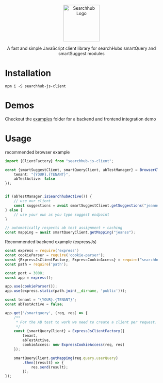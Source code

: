 <p align="center">
  <a href="https://www.searchhub.io/" target="blank"><img src="https://avatars.githubusercontent.com/u/29304684?v=4" width="120" alt="Searchhub Logo" /></a>
</p>

<p align="center">A fast and simple JavaScript client library for searchHubs smartQuery and smartSuggest modules</p>

# Installation

`npm i -S searchhub-js-client`

# Demos

Checkout the [examples](https://github.com/CommerceExperts/searchhub-js-client/tree/main/examples) folder for a backend and frontend integration demo

# Usage

recommended browser example

```typescript
import {ClientFactory} from "searchhub-js-client";

const {smartSuggestClient, smartQueryClient, abTestManager} = BrowserClientFactory({
    tenant: "{YOUR}.{TENANT}",
    abTestActive: false
});


if (abTestManager.isSearchhubActive()) {
    // use our client
    const suggestions = await smartSuggestClient.getSuggestions("jeannss");
} else {
    // use your own as you type suggest endpoint
}

// automatically respects ab test assignment + caching
const mapping = await smartQueryClient.getMapping("jeanss");
```

Recommended backend example (expressJs)

```typescript
const express = require('express')
const cookieParser = require('cookie-parser');
const {ExpressJsClientFactory, ExpressCookieAccess} = require("searchhub-js-client");
const path = require('path');

const port = 3000;
const app = express();

app.use(cookieParser());
app.use(express.static(path.join(__dirname, 'public')));

const tenant = "{YOUR}.{TENANT}";
const abTestActive = false;

app.get('/smartquery', (req, res) => {
    /**
     * For the AB test to work we need to create a client per request.
     */
    const {smartQueryClient} = ExpressJsClientFactory({
        tenant,
        abTestActive,
        cookieAccess: new ExpressCookieAccess(req, res)
    });

    smartQueryClient.getMapping(req.query.userQuery)
        .then((result) => {
            res.send(result);
        });
});
```

